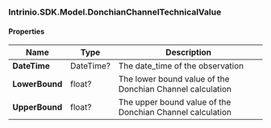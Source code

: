 [//]: # (CLASS:Intrinio.SDK.Model.DonchianChannelTechnicalValue)

[//]: # (KIND:object)

### Intrinio.SDK.Model.DonchianChannelTechnicalValue
#### Properties

[//]: # (START_DEFINITION)

Name | Type | Description
------------ | ------------- | -------------
**DateTime** | DateTime? | The date_time of the observation &nbsp;
**LowerBound** | float? | The lower bound value of the Donchian Channel calculation &nbsp;
**UpperBound** | float? | The upper bound value of the Donchian Channel calculation &nbsp;

[//]: # (END_DEFINITION)


